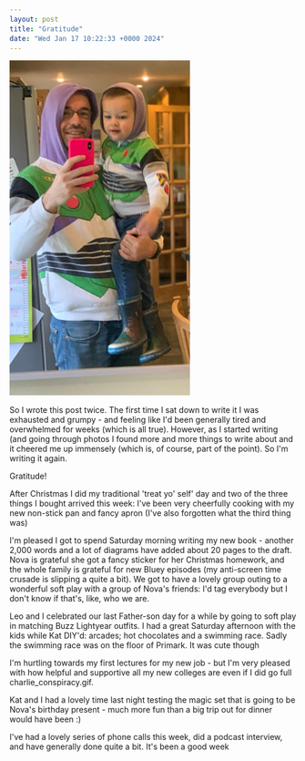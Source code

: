 ```yaml
---
layout: post
title: "Gratitude"
date: "Wed Jan 17 10:22:33 +0000 2024"
---
```

![](/assets/images/matching.png)

So I wrote this post twice.  The first time I sat down to write it I was exhausted and grumpy - and feeling like I'd been generally tired and overwhelmed for weeks (which is all true). However, as I started writing (and going through photos I found more and more things to write about and it cheered me up immensely (which is, of course, part of the point). So I'm writing it again.

Gratitude!  

After Christmas I did my traditional 'treat yo' self' day and two of the three things I bought arrived this week: I've been very cheerfully cooking with my new non-stick pan and fancy apron (I've also forgotten what the third thing was)  

I'm pleased I got to spend Saturday morning writing my new book - another 2,000 words and a lot of diagrams have added about 20 pages to the draft.  Nova is grateful she got a fancy sticker for her Christmas homework, and the whole family is grateful for new Bluey episodes (my anti-screen time crusade is slipping a quite a bit). We got to have a lovely group outing to a wonderful soft play with a group of Nova's friends: I'd tag everybody but I don't know if that's, like, who we are.  

Leo and I celebrated our last Father-son day for a while by going to soft play in matching Buzz Lightyear outfits. 
I had a great Saturday afternoon with the kids while Kat DIY'd: arcades; hot chocolates and a swimming race. Sadly the swimming race was on the floor of Primark. It was cute though

I'm hurtling towards my first lectures for my new job - but I'm very pleased with how helpful and supportive all my new colleges are even if I did go full charlie_conspiracy.gif. 

Kat and I had a lovely time last night testing the magic set that is going to be Nova's birthday present - much more fun than a big trip out for dinner would have been :) 

I've had a lovely series of phone calls this week, did a podcast interview, and have generally done quite a bit. It's been a good week 


